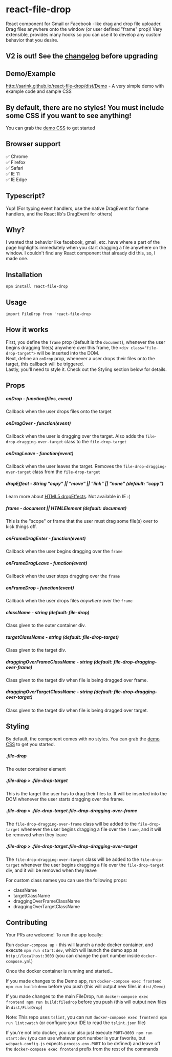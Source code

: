 # react-file-drop
React component for Gmail or Facebook -like drag and drop file uploader. Drag files anywhere onto the window (or user defined "frame" prop)! Very extensible, provides many hooks so you can use it to develop any custom behavior that you desire.

## V2 is out! See the [changelog](https://github.com/sarink/react-file-drop/blob/master/CHANGELOG.md) before upgrading

## Demo/Example
http://sarink.github.io/react-file-drop/dist/Demo - A very simple demo with example code and sample CSS

## By default, there are no styles! You must include some CSS if you want to see anything!
You can grab the [demo CSS](https://raw.githubusercontent.com/sarink/react-file-drop/master/src/Demo/Demo.css) to get started

## Browser support
✅ Chrome <br/>
✅ Firefox <br/>
✅ Safari <br/>
✅ IE 11 <br/>
✅ IE Edge <br/>

## Typescript?
Yup! (For typing event handlers, use the native DragEvent for frame handlers, and the React lib's DragEvent for others)

## Why?
I wanted that behavior like facebook, gmail, etc. have where a part of the page highlights immediately when you start dragging a file anywhere on the window. I couldn't find any React component that already did this, so, I made one.

## Installation
``npm install react-file-drop``


## Usage
``import FileDrop from 'react-file-drop``

## How it works
First, you define the ``frame`` prop (default is the ``document``), whenever the user begins dragging file(s) anywhere over this frame, the ``<div class="file-drop-target">`` will be inserted into the DOM.  
Next, define an ``onDrop`` prop, whenever a user drops their files onto the target, this callback will be triggered.  
Lastly, you'll need to style it. Check out the Styling section below for details.

## Props
##### onDrop - function(files, event)
Callback when the user drops files onto the target

##### onDragOver - function(event)
Callback when the user is dragging over the target. Also adds the ``file-drop-dragging-over-target`` class to the ``file-drop-target``

##### onDragLeave - function(event)
Callback when the user leaves the target. Removes the ``file-drop-dragging-over-target`` class from the ``file-drop-target``

##### dropEffect - String "copy" || "move" || "link" || "none" (default: "copy")
Learn more about [HTML5 dropEffects](https://developer.mozilla.org/en-US/docs/Web/API/DataTransfer#dropEffect.28.29). Not available in IE :(

##### frame - document || HTMLElement  (default: document)
This is the "scope" or frame that the user must drag some file(s) over to kick things off.

##### onFrameDragEnter - function(event)
Callback when the user begins dragging over the ``frame``

##### onFrameDragLeave - function(event)
Callback when the user stops dragging over the ``frame``

##### onFrameDrop - function(event)
Callback when the user drops files *anywhere* over the ``frame``

##### className - string (default: file-drop)
Class given to the outer container div.

##### targetClassName - string (default: file-drop-target)
Class given to the target div.

##### draggingOverFrameClassName - string (default: file-drop-dragging-over-frame)
Class given to the target div when file is being dragged over frame.

##### draggingOverTargetClassName - string (default: file-drop-dragging-over-target)
Class given to the target div when file is being dragged over target.

## Styling
By default, the component comes with no styles. You can grab the [demo CSS](https://raw.githubusercontent.com/sarink/react-file-drop/master/src/Demo/Demo.css) to get you started.

##### .file-drop
The outer container element

##### .file-drop > .file-drop-target
This is the target the user has to drag their files to. It will be inserted into the DOM whenever the user starts dragging over the frame.

##### .file-drop > .file-drop-target.file-drop-dragging-over-frame
The ``file-drop-dragging-over-frame`` class will be added to the ``file-drop-target`` whenever the user begins dragging a file over the ``frame``, and it will be removed when they leave

##### .file-drop > .file-drop-target.file-drop-dragging-over-target
The ``file-drop-dragging-over-target`` class will be added to the ``file-drop-target`` whenever the user begins dragging a file over the ``file-drop-target`` div, and it will be removed when they leave

For custom class names you can use the following props:

* className
* targetClassName
* draggingOverFrameClassName
* draggingOverTargetClassName

## Contributing
Your PRs are welcome! To run the app locally:

Run `docker-compose up` - this will launch a node docker container, and execute `npm run start:dev`, which will launch the demo app at `http://localhost:3003` (you can change the port number inside `docker-compose.yml`)

Once the docker container is running and started...

If you made changes to the Demo app, run `docker-compose exec frontend npm run build:demo` before you push (this will output new files in `dist/Demo`)

If you made changes to the main FileDrop, run `docker-compose exec frontend npm run build:filedrop` before you push (this will output new files in `dist/FileDrop`)

Note: This repo uses `tslint`, you can run `docker-compose exec frontend npm run lint:watch` (or configure your IDE to read the `tslint.json` file)

If you're not into docker, you can also just execute `PORT=3003 npm run start:dev` (you can use whatever port number is your favorite, but `webpack.config.js` expects `process.env.PORT` to be defined) and leave off the `docker-compose exec frontend` prefix from the rest of the commands
